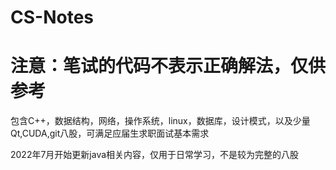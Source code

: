 # CS-Notes

# 注意：笔试的代码不表示正确解法，仅供参考


包含C++，数据结构，网络，操作系统，linux，数据库，设计模式，以及少量Qt,CUDA,git八股，可满足应届生求职面试基本需求


2022年7月开始更新java相关内容，仅用于日常学习，不是较为完整的八股
